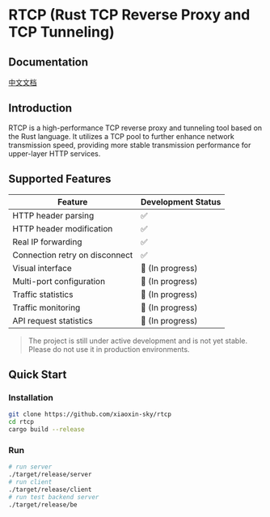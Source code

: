 # RTCP (Rust TCP Reverse Proxy and TCP Tunneling)

## Documentation

[中文文档](./readme-zh.md)

## Introduction

RTCP is a high-performance TCP reverse proxy and tunneling tool based on the Rust language. It utilizes a TCP pool to further enhance network transmission speed, providing more stable transmission performance for upper-layer HTTP services.

## Supported Features

| Feature                | Development Status |
|------------------------|--------------------|
| HTTP header parsing    | ✅                 |
| HTTP header modification | ✅               |
| Real IP forwarding     | ✅                 |
| Connection retry on disconnect | ✅        |
| Visual interface       | 🚧 (In progress)   |
| Multi-port configuration | 🚧 (In progress) |
| Traffic statistics     | 🚧 (In progress)   |
| Traffic monitoring     | 🚧 (In progress)   |
| API request statistics | 🚧 (In progress)   |

> The project is still under active development and is not yet stable. Please do not use it in production environments.

## Quick Start

### Installation

```bash
git clone https://github.com/xiaoxin-sky/rtcp
cd rtcp
cargo build --release
```

### Run

```bash
# run server
./target/release/server
# run client
./target/release/client 
# run test backend server
./target/release/be
```



